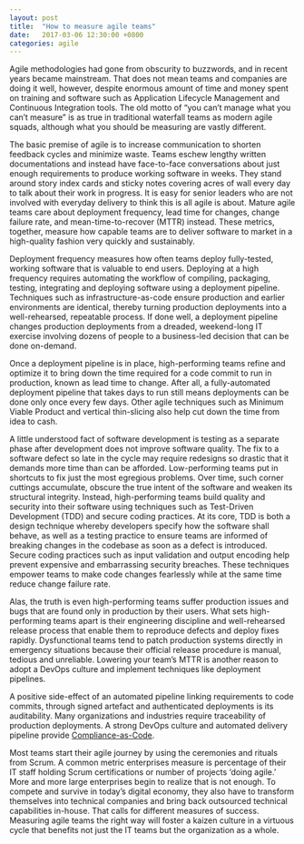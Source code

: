 ```yaml
---
layout: post
title:  "How to measure agile teams"
date:   2017-03-06 12:30:00 +0800
categories: agile
---
```

Agile methodologies had gone from obscurity to buzzwords, and in recent years became mainstream. That does not mean teams and companies are doing it well, however, despite enormous amount of time and money spent on training and software such as Application Lifecycle Management and Continuous Integration tools. The old motto of “you can’t manage what you can’t measure” is as true in traditional waterfall teams as modern agile squads, although what you should be measuring are vastly different.
 
The basic premise of agile is to increase communication to shorten feedback cycles and minimize waste. Teams eschew lengthy written documentations and instead have face-to-face conversations about just enough requirements to produce working software in weeks.  They stand around story index cards and sticky notes covering acres of wall every day to talk about their work in progress. It is easy for senior leaders who are not involved with everyday delivery to think this is all agile is about. Mature agile teams care about deployment frequency, lead time for changes, change failure rate, and mean-time-to-recover (MTTR) instead. These metrics, together, measure how capable teams are to deliver software to market in a high-quality fashion very quickly and sustainably.
 
Deployment frequency measures how often teams deploy fully-tested, working software that is valuable to end users. Deploying at a high frequency requires automating the workflow of compiling, packaging, testing, integrating and deploying software using a deployment pipeline. Techniques such as infrastructure-as-code ensure production and earlier environments are identical, thereby turning production deployments into a well-rehearsed, repeatable process. If done well, a deployment pipeline changes production deployments from a dreaded, weekend-long IT exercise involving dozens of people to a business-led decision that can be done on-demand.
 
Once a deployment pipeline is in place, high-performing teams refine and optimize it to bring down the time required for a code commit to run in production, known as lead time to change. After all, a fully-automated deployment pipeline that takes days to run still means deployments can be done only once every few days. Other agile techniques such as Minimum Viable Product and vertical thin-slicing also help cut down the time from idea to cash.
 
A little understood fact of software development is testing as a separate phase after development does not improve software quality. The fix to a software defect so late in the cycle may require redesigns so drastic that it demands more time than can be afforded. Low-performing teams put in shortcuts to fix just the most egregious problems. Over time, such corner cuttings accumulate, obscure the true intent of the software and weaken its structural integrity. Instead, high-performing teams build quality and security into their software using techniques such as Test-Driven Development (TDD) and secure coding practices. At its core, TDD is both a design technique whereby developers specify how the software shall behave, as well as a testing practice to ensure teams are informed of breaking changes in the codebase as soon as a defect is introduced. Secure coding practices such as input validation and output encoding help prevent expensive and embarrassing security breaches. These techniques empower teams to make code changes fearlessly while at the same time reduce change failure rate.
 
Alas, the truth is even high-performing teams suffer production issues and bugs that are found only in production by their users. What sets high-performing teams apart is their engineering discipline and well-rehearsed release process that enable them to reproduce defects and deploy fixes rapidly. Dysfunctional teams tend to patch production systems directly in emergency situations because their official release procedure is manual, tedious and unreliable. Lowering your team’s MTTR is another reason to adopt a DevOps culture and implement techniques like deployment pipelines.

A positive side-effect of an automated pipeline linking requirements to code commits, through signed artefact and authenticated deployments is its auditability. Many organizations and industries require traceability of production deployments. A strong DevOps culture and automated delivery pipeline provide [Compliance-as-Code](https://www.oreilly.com/learning/compliance-as-code).
 
Most teams start their agile journey by using the ceremonies and rituals from Scrum. A common metric enterprises measure is percentage of their IT staff holding Scrum certifications or number of projects ‘doing agile.’ More and more large enterprises begin to realize that is not enough. To compete and survive in today’s digital economy, they also have to transform themselves into technical companies and bring back outsourced technical capabilities in-house. That calls for different measures of success. Measuring agile teams the right way will foster a kaizen culture in a virtuous cycle that benefits not just the IT teams but the organization as a whole.

